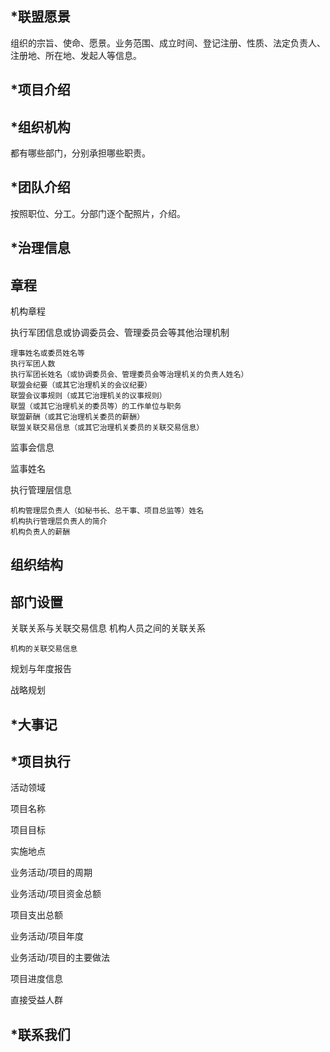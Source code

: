 *联盟愿景
---
组织的宗旨、使命、愿景。业务范围、成立时间、登记注册、性质、法定负责人、注册地、所在地、发起人等信息。

*项目介绍
---

*组织机构
---
都有哪些部门，分别承担哪些职责。

*团队介绍
---

按照职位、分工。分部门逐个配照片，介绍。

*治理信息
---

章程	
---

机构章程

执行军团信息或协调委员会、管理委员会等其他治理机制	

	理事姓名或委员姓名等
	执行军团人数
	执行军团长姓名（或协调委员会、管理委员会等治理机关的负责人姓名）
	联盟会纪要（或其它治理机关的会议纪要）
	联盟会议事规则（或其它治理机关的议事规则）
	联盟（或其它治理机关的委员等）的工作单位与职务
	联盟薪酬（或其它治理机关委员的薪酬）
	联盟关联交易信息（或其它治理机关委员的关联交易信息）

监事会信息	

监事姓名

执行管理层信息

	机构管理层负责人（如秘书长、总干事、项目总监等）姓名
	机构执行管理层负责人的简介
	机构负责人的薪酬

组织结构
---
	
部门设置
---

关联关系与关联交易信息	
机构人员之间的关联关系

	机构的关联交易信息
	
规划与年度报告	

战略规划

*大事记
---

*项目执行
---

活动领域

项目名称

项目目标

实施地点

业务活动/项目的周期

业务活动/项目资金总额

项目支出总额

业务活动/项目年度

业务活动/项目的主要做法

项目进度信息

直接受益人群

*联系我们
---